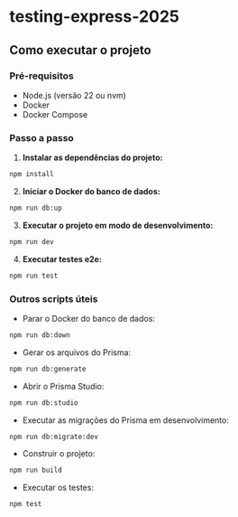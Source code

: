 # testing-express-2025

## Como executar o projeto

### Pré-requisitos

- Node.js (versão 22 ou nvm)
- Docker
- Docker Compose

### Passo a passo

1. **Instalar as dependências do projeto:**

```bash
npm install
```

2. **Iniciar o Docker do banco de dados:**
```bash
npm run db:up
```

3. **Executar o projeto em modo de desenvolvimento:**
```bash
npm run dev
```

4. **Executar testes e2e:**
```bash
npm run test
```

### Outros scripts úteis
 - Parar o Docker do banco de dados:
```bash
npm run db:down
```

 - Gerar os arquivos do Prisma:
```bash
npm run db:generate
```

 - Abrir o Prisma Studio:
```bash
npm run db:studio
```

 - Executar as migrações do Prisma em desenvolvimento:
```bash
npm run db:migrate:dev
```

 - Construir o projeto:
```bash
npm run build
```

 - Executar os testes:
```bash
npm test
```

